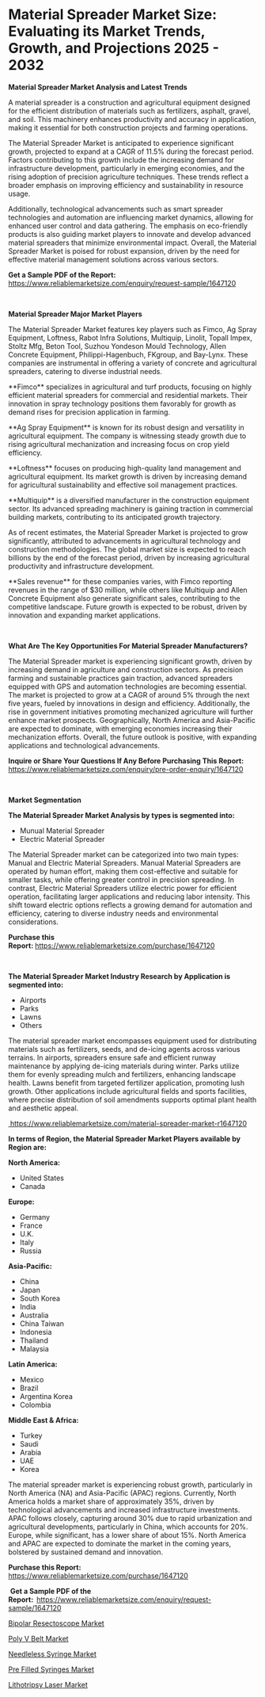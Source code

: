 <p><h1>Material Spreader Market Size: Evaluating its Market Trends, Growth, and Projections 2025 - 2032</h1></p><p><strong>Material Spreader Market Analysis and Latest Trends</strong></p>
<p><p>A material spreader is a construction and agricultural equipment designed for the efficient distribution of materials such as fertilizers, asphalt, gravel, and soil. This machinery enhances productivity and accuracy in application, making it essential for both construction projects and farming operations.</p><p>The Material Spreader Market is anticipated to experience significant growth, projected to expand at a CAGR of 11.5% during the forecast period. Factors contributing to this growth include the increasing demand for infrastructure development, particularly in emerging economies, and the rising adoption of precision agriculture techniques. These trends reflect a broader emphasis on improving efficiency and sustainability in resource usage.</p><p>Additionally, technological advancements such as smart spreader technologies and automation are influencing market dynamics, allowing for enhanced user control and data gathering. The emphasis on eco-friendly products is also guiding market players to innovate and develop advanced material spreaders that minimize environmental impact. Overall, the Material Spreader Market is poised for robust expansion, driven by the need for effective material management solutions across various sectors.</p></p>
<p><strong>Get a Sample PDF of the Report:&nbsp;</strong> <a href="https://www.reliablemarketsize.com/enquiry/request-sample/1647120?utm_campaign=3117&utm_medium=2&utm_source=Github&utm_content=ia&utm_term=10042025&utm_id=material-spreader">https://www.reliablemarketsize.com/enquiry/request-sample/1647120</a></p>
<p>&nbsp;</p>
<p><strong>Material Spreader Major Market Players</strong></p>
<p><p>The Material Spreader Market features key players such as Fimco, Ag Spray Equipment, Loftness, Rabot Infra Solutions, Multiquip, Linolit, Topall Impex, Stoltz Mfg, Beton Tool, Suzhou Yondeson Mould Technology, Allen Concrete Equipment, Philippi-Hagenbuch, FKgroup, and Bay-Lynx. These companies are instrumental in offering a variety of concrete and agricultural spreaders, catering to diverse industrial needs.</p><p>**Fimco** specializes in agricultural and turf products, focusing on highly efficient material spreaders for commercial and residential markets. Their innovation in spray technology positions them favorably for growth as demand rises for precision application in farming.</p><p>**Ag Spray Equipment** is known for its robust design and versatility in agricultural equipment. The company is witnessing steady growth due to rising agricultural mechanization and increasing focus on crop yield efficiency.</p><p>**Loftness** focuses on producing high-quality land management and agricultural equipment. Its market growth is driven by increasing demand for agricultural sustainability and effective soil management practices.</p><p>**Multiquip** is a diversified manufacturer in the construction equipment sector. Its advanced spreading machinery is gaining traction in commercial building markets, contributing to its anticipated growth trajectory.</p><p>As of recent estimates, the Material Spreader Market is projected to grow significantly, attributed to advancements in agricultural technology and construction methodologies. The global market size is expected to reach billions by the end of the forecast period, driven by increasing agricultural productivity and infrastructure development.</p><p>**Sales revenue** for these companies varies, with Fimco reporting revenues in the range of $30 million, while others like Multiquip and Allen Concrete Equipment also generate significant sales, contributing to the competitive landscape. Future growth is expected to be robust, driven by innovation and expanding market applications.</p></p>
<p>&nbsp;</p>
<p><strong>What Are The Key Opportunities For Material Spreader Manufacturers?</strong></p>
<p><p>The Material Spreader market is experiencing significant growth, driven by increasing demand in agriculture and construction sectors. As precision farming and sustainable practices gain traction, advanced spreaders equipped with GPS and automation technologies are becoming essential. The market is projected to grow at a CAGR of around 5% through the next five years, fueled by innovations in design and efficiency. Additionally, the rise in government initiatives promoting mechanized agriculture will further enhance market prospects. Geographically, North America and Asia-Pacific are expected to dominate, with emerging economies increasing their mechanization efforts. Overall, the future outlook is positive, with expanding applications and technological advancements.</p></p>
<p><strong>Inquire or Share Your Questions If Any Before Purchasing This Report:</strong> <a href="https://www.reliablemarketsize.com/enquiry/pre-order-enquiry/1647120?utm_campaign=3117&utm_medium=2&utm_source=Github&utm_content=ia&utm_term=10042025&utm_id=material-spreader">https://www.reliablemarketsize.com/enquiry/pre-order-enquiry/1647120</a></p>
<p>&nbsp;</p>
<p><strong>Market Segmentation</strong></p>
<p><strong>The Material Spreader Market Analysis by types is segmented into:</strong></p>
<p><ul><li>Munual Material Spreader</li><li>Electric Material Spreader</li></ul></p>
<p><p>The Material Spreader market can be categorized into two main types: Manual and Electric Material Spreaders. Manual Material Spreaders are operated by human effort, making them cost-effective and suitable for smaller tasks, while offering greater control in precision spreading. In contrast, Electric Material Spreaders utilize electric power for efficient operation, facilitating larger applications and reducing labor intensity. This shift toward electric options reflects a growing demand for automation and efficiency, catering to diverse industry needs and environmental considerations.</p></p>
<p><strong>Purchase this Report:&nbsp;</strong><a href="https://www.reliablemarketsize.com/purchase/1647120?utm_campaign=3117&utm_medium=2&utm_source=Github&utm_content=ia&utm_term=10042025&utm_id=material-spreader">https://www.reliablemarketsize.com/purchase/1647120</a></p>
<p>&nbsp;</p>
<p><strong>The Material Spreader Market Industry Research by Application is segmented into:</strong></p>
<p><ul><li>Airports</li><li>Parks</li><li>Lawns</li><li>Others</li></ul></p>
<p><p>The material spreader market encompasses equipment used for distributing materials such as fertilizers, seeds, and de-icing agents across various terrains. In airports, spreaders ensure safe and efficient runway maintenance by applying de-icing materials during winter. Parks utilize them for evenly spreading mulch and fertilizers, enhancing landscape health. Lawns benefit from targeted fertilizer application, promoting lush growth. Other applications include agricultural fields and sports facilities, where precise distribution of soil amendments supports optimal plant health and aesthetic appeal.</p></p>
<p><a href="https://www.reliablemarketsize.com/material-spreader-market-r1647120?utm_campaign=3117&utm_medium=2&utm_source=Github&utm_content=ia&utm_term=10042025&utm_id=material-spreader">&nbsp;https://www.reliablemarketsize.com/material-spreader-market-r1647120</a></p>
<p><strong>In terms of Region, the Material Spreader Market Players available by Region are:</strong></p>
<p>
    <p> <strong> North America: </strong>
        <ul>
            <li>United States</li>
            <li>Canada</li>
        </ul>
        </p> 
    <p> <strong> Europe: </strong>
        <ul>
            <li>Germany</li>
            <li>France</li>
            <li>U.K.</li>
            <li>Italy</li>
            <li>Russia</li>
        </ul>
        </p> 
    <p> <strong> Asia-Pacific: </strong>
        <ul>
            <li>China</li>
            <li>Japan</li>
            <li>South Korea</li>
            <li>India</li>
            <li>Australia</li>
            <li>China Taiwan</li>
            <li>Indonesia</li>
            <li>Thailand</li>
            <li>Malaysia</li>
        </ul>
        </p> 
    <p> <strong> Latin America: </strong>
        <ul>
            <li>Mexico</li>
            <li>Brazil</li>
            <li>Argentina Korea</li>
            <li>Colombia</li>
        </ul>
        </p> 
    <p> <strong> Middle East & Africa: </strong>
        <ul>
            <li>Turkey</li>
            <li>Saudi</li>
            <li>Arabia</li>
            <li>UAE</li>
            <li>Korea</li>
        </ul>
    </p>
    </p>
<p><p>The material spreader market is experiencing robust growth, particularly in North America (NA) and Asia-Pacific (APAC) regions. Currently, North America holds a market share of approximately 35%, driven by technological advancements and increased infrastructure investments. APAC follows closely, capturing around 30% due to rapid urbanization and agricultural developments, particularly in China, which accounts for 20%. Europe, while significant, has a lower share of about 15%. North America and APAC are expected to dominate the market in the coming years, bolstered by sustained demand and innovation.</p></p>
<p><strong>Purchase this Report: </strong><a href="https://www.reliablemarketsize.com/purchase/1647120?utm_campaign=3117&utm_medium=2&utm_source=Github&utm_content=ia&utm_term=10042025&utm_id=material-spreader">https://www.reliablemarketsize.com/purchase/1647120</a></p>
<p>&nbsp;<strong>Get a Sample PDF of the Report:&nbsp;&nbsp;</strong><a href="https://www.reliablemarketsize.com/enquiry/request-sample/1647120?utm_campaign=3117&utm_medium=2&utm_source=Github&utm_content=ia&utm_term=10042025&utm_id=material-spreader">https://www.reliablemarketsize.com/enquiry/request-sample/1647120</a></p>
<p><strong></strong></p>
<p><p><a href="https://www.linkedin.com/pulse/how-bipolar-resectoscope-market-expectd-grow-66-cagr-upcoming-3nznf?utm_campaign=3117&utm_medium=2&utm_source=Github&utm_content=ia&utm_term=10042025&utm_id=material-spreader">Bipolar Resectoscope Market</a></p><p><a href="https://github.com/wantadhagino/Market-Research-Report-List-1/blob/main/poly-v-belt-market.md?utm_campaign=3117&utm_medium=2&utm_source=Github&utm_content=ia&utm_term=10042025&utm_id=material-spreader">Poly V Belt Market</a></p><p><a href="https://www.linkedin.com/pulse/needleless-syringe-market-expected-grow-61-cagr-from-1uqif?utm_campaign=3117&utm_medium=2&utm_source=Github&utm_content=ia&utm_term=10042025&utm_id=material-spreader">Needleless Syringe Market</a></p><p><a href="https://www.linkedin.com/pulse/pre-filled-syringes-market-taking-off-growth-factors-projected-ctqsf?utm_campaign=3117&utm_medium=2&utm_source=Github&utm_content=ia&utm_term=10042025&utm_id=material-spreader">Pre Filled Syringes Market</a></p><p><a href="https://www.linkedin.com/pulse/lithotripsy-laser-market-outlook-2025-2032-projected-cagr-yyclf?utm_campaign=3117&utm_medium=2&utm_source=Github&utm_content=ia&utm_term=10042025&utm_id=material-spreader">Lithotripsy Laser Market</a></p></p>